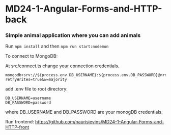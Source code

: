 # MD24-1-Angular-Forms-and-HTTP-back

### Simple animal application where you can add animals

Run `npm install` and then `npm run start:nodemon`

To connect to MongoDB:

At src/connect.ts change your connection credentials.

```
mongodb+srv://${process.env.DB_USERNAME}:${process.env.DB_PASSWORD}@nrnk.zq3cas7.mongodb.net/recipes?retryWrites=true&w=majority
```

add .env file to root directory:

```
DB_USERNAME=username
DB_PASSWORD=password
```

where DB_USERNAME and DB_PASSWORD are your monogDB credentials.

Run frontend: https://github.com/naurisievins/MD24-1-Angular-Forms-and-HTTP-front
